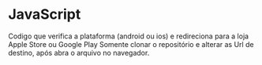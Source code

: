 # JavaScript 
Codigo que verifica a plataforma (android ou ios) e redireciona para a loja 
Apple Store ou Google Play
Somente clonar o repositório e alterar as Url de destino, após abra o arquivo no navegador.
